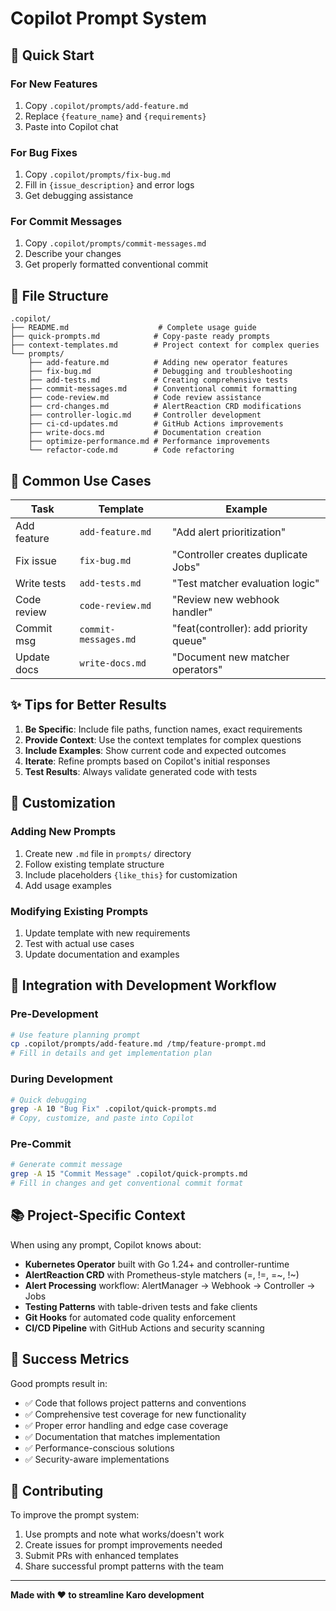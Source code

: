 # Copilot Prompt System

## 🚀 Quick Start

### For New Features
1. Copy `.copilot/prompts/add-feature.md`
2. Replace `{feature_name}` and `{requirements}`
3. Paste into Copilot chat

### For Bug Fixes
1. Copy `.copilot/prompts/fix-bug.md`  
2. Fill in `{issue_description}` and error logs
3. Get debugging assistance

### For Commit Messages
1. Copy `.copilot/prompts/commit-messages.md`
2. Describe your changes
3. Get properly formatted conventional commit

## 📁 File Structure

```
.copilot/
├── README.md                    # Complete usage guide
├── quick-prompts.md            # Copy-paste ready prompts
├── context-templates.md        # Project context for complex queries
└── prompts/
    ├── add-feature.md          # Adding new operator features
    ├── fix-bug.md              # Debugging and troubleshooting
    ├── add-tests.md            # Creating comprehensive tests
    ├── commit-messages.md      # Conventional commit formatting
    ├── code-review.md          # Code review assistance
    ├── crd-changes.md          # AlertReaction CRD modifications
    ├── controller-logic.md     # Controller development
    ├── ci-cd-updates.md        # GitHub Actions improvements
    ├── write-docs.md           # Documentation creation
    ├── optimize-performance.md # Performance improvements
    └── refactor-code.md        # Code refactoring
```

## 🎯 Common Use Cases

| Task | Template | Example |
|------|----------|---------|
| Add feature | `add-feature.md` | "Add alert prioritization" |
| Fix issue | `fix-bug.md` | "Controller creates duplicate Jobs" |
| Write tests | `add-tests.md` | "Test matcher evaluation logic" |
| Code review | `code-review.md` | "Review new webhook handler" |
| Commit msg | `commit-messages.md` | "feat(controller): add priority queue" |
| Update docs | `write-docs.md` | "Document new matcher operators" |

## ✨ Tips for Better Results

1. **Be Specific**: Include file paths, function names, exact requirements
2. **Provide Context**: Use the context templates for complex questions
3. **Include Examples**: Show current code and expected outcomes
4. **Iterate**: Refine prompts based on Copilot's initial responses
5. **Test Results**: Always validate generated code with tests

## 🔧 Customization

### Adding New Prompts
1. Create new `.md` file in `prompts/` directory
2. Follow existing template structure
3. Include placeholders `{like_this}` for customization
4. Add usage examples

### Modifying Existing Prompts
1. Update template with new requirements
2. Test with actual use cases
3. Update documentation and examples

## 🚀 Integration with Development Workflow

### Pre-Development
```bash
# Use feature planning prompt
cp .copilot/prompts/add-feature.md /tmp/feature-prompt.md
# Fill in details and get implementation plan
```

### During Development
```bash
# Quick debugging
grep -A 10 "Bug Fix" .copilot/quick-prompts.md
# Copy, customize, and paste into Copilot
```

### Pre-Commit
```bash
# Generate commit message
grep -A 15 "Commit Message" .copilot/quick-prompts.md
# Fill in changes and get conventional commit format
```

## 📚 Project-Specific Context

When using any prompt, Copilot knows about:
- **Kubernetes Operator** built with Go 1.24+ and controller-runtime
- **AlertReaction CRD** with Prometheus-style matchers (=, !=, =~, !~)
- **Alert Processing** workflow: AlertManager → Webhook → Controller → Jobs
- **Testing Patterns** with table-driven tests and fake clients
- **Git Hooks** for automated code quality enforcement
- **CI/CD Pipeline** with GitHub Actions and security scanning

## 🎯 Success Metrics

Good prompts result in:
- ✅ Code that follows project patterns and conventions
- ✅ Comprehensive test coverage for new functionality
- ✅ Proper error handling and edge case coverage
- ✅ Documentation that matches implementation
- ✅ Performance-conscious solutions
- ✅ Security-aware implementations

## 🤝 Contributing

To improve the prompt system:
1. Use prompts and note what works/doesn't work
2. Create issues for prompt improvements needed
3. Submit PRs with enhanced templates
4. Share successful prompt patterns with the team

---

**Made with ❤️ to streamline Karo development**